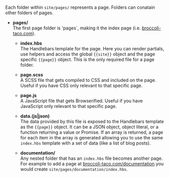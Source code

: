 Each folder within `site/pages/` represents a page. Folders can conatain other folders of pages.

- <span class="icon-folder"></span> **pages/**  
  The first page folder is 'pages`, making it the index page (i.e. [broccoli-taco.com](http://broccoli-taco.com/)).
  - <span class="icon-file"></span> **index.hbs**  
    The Handlebars template for the page. Here you can render partials, use helpers and access the global `{{site}}` object and the page specific `{{page}}` object. This is the only required file for a page folder.

  - <span class="icon-file"></span> **page.scss**  
    A SCSS file that gets compiled to CSS and included on the page. Useful if you have CSS only relevant to that specific page.

  - <span class="icon-file"></span> **page.js**  
    A JavaScript file that gets Browserified. Useful if you have JavaScript only relevant to that specific page.

  - <span class="icon-file"></span> **data.(js|json)**  
    The data provided by this file is exposed to the Handlebars template as the `{{page}}` object. It can be a JSON object, object literal, or a function returning a value or Promise. If an array is returned, a page for each item in the array is generated allowing you to use the same `index.hbs` template with a set of data (like a list of blog posts).

  - <span class="icon-folder"></span> **documentation/**  
    Any nested folder that has an `index.hbs` file becomes another page. For example to add a page at [broccoli-taco.com/documentation](http://broccoli-taco.com/documentation/) you would create `site/pages/documentation/index.hbs`.


